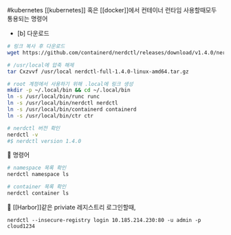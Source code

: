 #kubernetes 
[[kubernetes]] 혹은 [[docker]]에서 컨테이너 런타임 사용할때모두 통용되는 명령어

- [b] 다운로드 
```bash
# 링크 복사 후 다운로드
wget https://github.com/containerd/nerdctl/releases/download/v1.4.0/nerdctl-full-1.4.0-linux-amd64.tar.gz

# /usr/local에 압축 해제
tar Cxzvvf /usr/local nerdctl-full-1.4.0-linux-amd64.tar.gz

# root 계정에서 사용하기 위해 .local에 링크 생성
mkdir -p ~/.local/bin && cd ~/.local/bin
ln -s /usr/local/bin/runc runc
ln -s /usr/local/bin/nerdctl nerdctl
ln -s /usr/local/bin/containerd containerd
ln -s /usr/local/bin/ctr ctr

# nerdctl 버전 확인
nerdctl -v
#$ nerdctl version 1.4.0
```


📙 명령어
```bash
# namespace 목록 확인
nerdctl namespace ls

# container 목록 확인
nerdctl container ls

```

📙 [[Harbor]]같은 priviate 레지스트리 로그인할때,
```
nerdctl --insecure-registry login 10.185.214.230:80 -u admin -p cloud1234
```